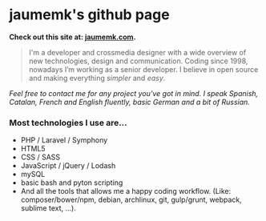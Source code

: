 jaumemk's github page
=====================

**Check out this site at: [jaumemk.com](http://jaumemk.com).**

> I'm a developer and crossmedia designer with a wide overview of new technologies, design and communication. Coding since 1998, nowadays I’m working as a senior developer. I believe in open source and making everything *simpler* and *easy*.

*Feel free to contact me for any project you've got in mind. I speak Spanish, Catalan, French and English fluently, basic German and a bit of Russian.*

### Most technologies I use are...

- PHP / Laravel / Symphony
- HTML5
- CSS / SASS
- JavaScript / jQuery / Lodash
- mySQL
- basic bash and pyton scripting
- And all the tools that allows me a happy coding workflow. (Like: composer/bower/npm, debian, archlinux, git, gulp/grunt, webpack, sublime text, ...).